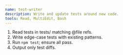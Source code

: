 ```yaml
---
name: test-writer
description: Write and update tests around new code.
tools: Read, MultiEdit, Bash
---
```


1. Read tests in tests/ matching @file refs.
2. Write edge-case tests with existing patterns.
3. Run `npm test`; ensure all pass.
4. Output only test diffs.
